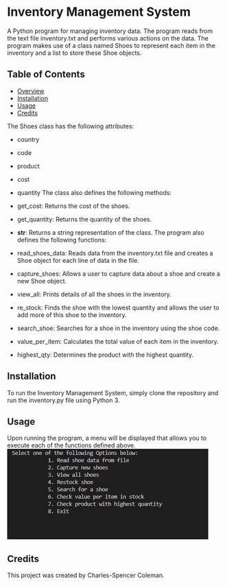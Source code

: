 # Inventory Management System
A Python program for managing inventory data. The program reads from the text file inventory.txt and performs various actions on the data. The program makes use of a class named Shoes to represent each item in the inventory and a list to store these Shoe objects.

## Table of Contents
* [Overview](#overview)
* [Installation](#installation)
* [Usage](#usage)
* [Credits](#credits)

The Shoes class has the following attributes:

* country
* code
* product
* cost
* quantity
The class also defines the following methods:

* get_cost: Returns the cost of the shoes.
* get_quantity: Returns the quantity of the shoes.
* __str__: Returns a string representation of the class.
The program also defines the following functions:

* read_shoes_data: Reads data from the inventory.txt file and creates a Shoe object for each line of data in the file.
* capture_shoes: Allows a user to capture data about a shoe and create a new Shoe object.
* view_all: Prints details of all the shoes in the inventory.
* re_stock: Finds the shoe with the lowest quantity and allows the user to add more of this shoe to the inventory.
* search_shoe: Searches for a shoe in the inventory using the shoe code.
* value_per_item: Calculates the total value of each item in the inventory.
* highest_qty: Determines the product with the highest quantity.

## Installation
To run the Inventory Management System, simply clone the repository and run the inventory.py file using Python 3.

## Usage
Upon running the program, a menu will be displayed that allows you to execute each of the functions defined above.
![menu](menu_snap.png)

## Credits
This project was created by Charles-Spencer Coleman.